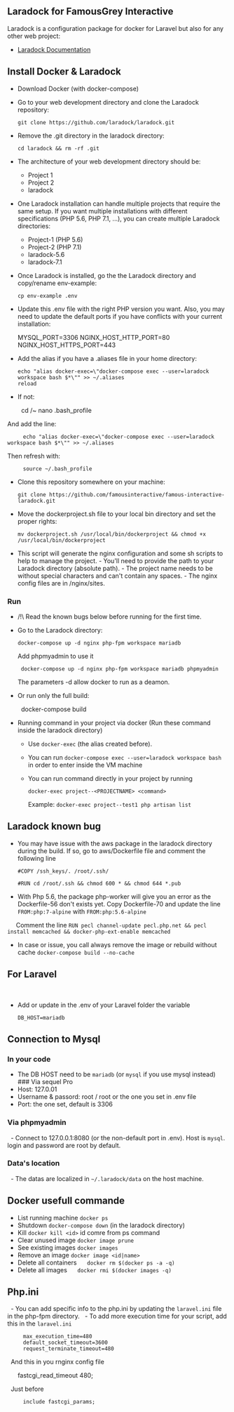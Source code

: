 ## Laradock for FamousGrey Interactive

   Laradock is a configuration package for docker for Laravel but also for any other web project:
   - [Laradock Documentation](http://laradock.io/)

## Install Docker & Laradock

   - Download Docker (with docker-compose)
   - Go to your web development directory and clone the Laradock repository:

         git clone https://github.com/laradock/laradock.git

   - Remove the .git directory in the laradock directory:

         cd laradock && rm -rf .git

   - The architecture of your web development directory should be:
        + Project 1
        + Project 2
        + laradock

   - One Laradock installation can handle multiple projects that require the same setup. If you want multiple installations with different specifications (PHP 5.6, PHP 7.1, ...), you can create multiple Laradock directories:
        + Project-1 (PHP 5.6)
        + Project-2 (PHP 7.1)
        + laradock-5.6
        + laradock-7.1

   - Once Laradock is installed, go the the Laradock directory and copy/rename env-example:

         cp env-example .env

   - Update this .env file with the right PHP version you want.
   Also, you may need to update the default ports if you have conflicts with your current installation:

        MYSQL_PORT=3306
        NGINX_HOST_HTTP_PORT=80
        NGINX_HOST_HTTPS_PORT=443

   - Add the alias if you have a .aliases file in your home directory:

         echo "alias docker-exec=\"docker-compose exec --user=laradock workspace bash $*\"" >> ~/.aliases
         reload

   - If not:

         cd /~
         nano .bash_profile

   And add the line:

         echo "alias docker-exec=\"docker-compose exec --user=laradock workspace bash $*\"" >> ~/.aliases

   Then refresh with:

         source ~/.bash_profile

   - Clone this repository somewhere on your machine:

         git clone https://github.com/famousinteractive/famous-interactive-laradock.git

   - Move the dockerproject.sh file to your local bin directory and set the proper rights:

         mv dockerproject.sh /usr/local/bin/dockerproject && chmod +x /usr/local/bin/dockerproject

   - This script will generate the nginx configuration and some sh scripts to help to manage the project.
            - You'll need to provide the path to your Laradock directory (absolute path).
            - The project name needs to be without special characters and can't contain any spaces.
            - The nginx config files are in <laradockDirectory>/nginx/sites.

### Run
   - /!\ Read the known bugs below before running for the first time.
   - Go to the Laradock directory:

         docker-compose up -d nginx php-fpm workspace mariadb

      Add phpmyadmin to use it 

          docker-compose up -d nginx php-fpm workspace mariadb phpmyadmin

      The parameters -d allow docker to run as a deamon.      

   - Or run only the full build:

          docker-compose build

   - Running command in your project via docker (Run these command inside the laradock directory)
        - Use `docker-exec` (the alias created before).
        - You can run `docker-compose exec --user=laradock workspace bash` in order to enter inside the VM machine
        - You can run command directly in your project by running

            `docker-exec project--<PROJECTNAME> <command>`

            Example: `docker-exec project--test1 php artisan list`

## Laradock known bug
   - You may have issue with the aws package in the laradock directory during the build. If so, go to aws/Dockerfile file and comment the following line

        `#COPY /ssh_keys/. /root/.ssh/`

        `#RUN cd /root/.ssh && chmod 600 * && chmod 644 *.pub`

   - With Php 5.6, the package php-worker will give you an error as the Dockerfile-56 don't exists yet. Copy Dockerfile-70 and update the line `FROM:php:7-alpine` with `FROM:php:5.6-alpine`

      Comment the line `RUN pecl channel-update pecl.php.net && pecl install memcached && docker-php-ext-enable memcached`

   - In case or issue, you call always remove the image or rebuild without cache `docker-compose build --no-cache`


## For Laravel
    
   - Add or update in the .env of your Laravel folder the variable

         DB_HOST=mariadb

## Connection to Mysql
   ### In your code
   - The DB HOST need to be `mariadb` (or `mysql` if you use mysql instead)
   ### Via sequel Pro
   - Host: 127.0.01
   - Username & passord: root / root or the one you set in .env file
   - Port: the one set, default is 3306
   ### Via phpmyadmin
   - Connect to 127.0.0.1:8080 (or the non-default port in .env). Host is `mysql`. login and password are root by default.
   ### Data's location
   - The datas are localized in `~/.laradock/data` on the host machine. 
          
## Docker usefull commande

   - List running machine `docker ps`
   - Shutdown `docker-compose down` (in the laradock directory)
   - Kill `docker kill <id>` id comre from ps command
   - Clear unused image `docker image prune`
   - See existing images `docker images`
   - Remove an image `docker image <id|name>`
   - Delete all containers
      `docker rm $(docker ps -a -q)`
   - Delete all images
      `docker rmi $(docker images -q)`
      
## Php.ini

   - You can add specific info to the php.ini by updating the `laravel.ini` file in the php-fpm directory.
   - To add more execution time for your script, add this in the `laravel.ini`
   
         max_execution_time=480
         default_socket_timeout=3600
         request_terminate_timeout=480
      
     And this in you rnginx config file
     
         fastcgi_read_timeout 480;
         
     Just before
     
         include fastcgi_params;
      
     
   
            
